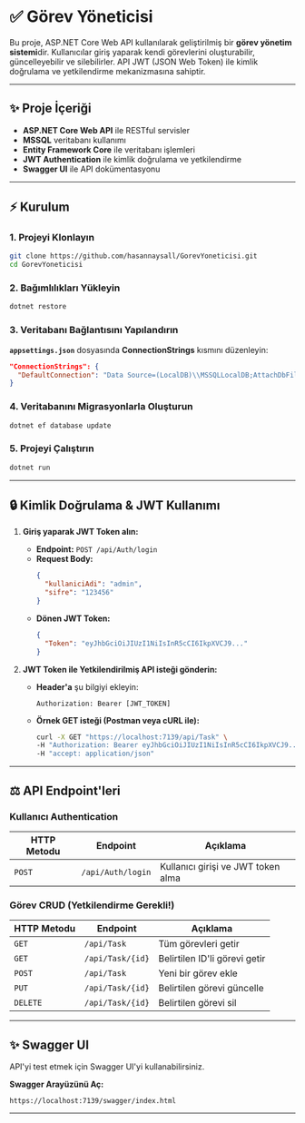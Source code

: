 # ✅ Görev Yöneticisi

Bu proje, ASP.NET Core Web API kullanılarak geliştirilmiş bir **görev yönetim sistemi**dir. Kullanıcılar giriş yaparak kendi görevlerini oluşturabilir, güncelleyebilir ve silebilirler. API JWT (JSON Web Token) ile kimlik doğrulama ve yetkilendirme mekanizmasına sahiptir.

---

## ✨ Proje İçeriği
- **ASP.NET Core Web API** ile RESTful servisler
- **MSSQL** veritabanı kullanımı
- **Entity Framework Core** ile veritabanı işlemleri
- **JWT Authentication** ile kimlik doğrulama ve yetkilendirme
- **Swagger UI** ile API dokümentasyonu

---

## ⚡ Kurulum

### 1. Projeyi Klonlayın
```bash
git clone https://github.com/hasannaysall/GorevYoneticisi.git
cd GorevYoneticisi
```

### 2. Bağımlılıkları Yükleyin
```bash
dotnet restore
```

### 3. Veritabanı Bağlantısını Yapılandırın
**`appsettings.json`** dosyasında **ConnectionStrings** kısmını düzenleyin:
```json
"ConnectionStrings": {
  "DefaultConnection": "Data Source=(LocalDB)\\MSSQLLocalDB;AttachDbFilename=C:\\Users\\hasan\\OneDrive\\Belgeler\\GorevYoneticisiDb.mdf;Integrated Security=True;Connect Timeout=30"
}
```

### 4. Veritabanını Migrasyonlarla Oluşturun
```bash
dotnet ef database update
```

### 5. Projeyi Çalıştırın
```bash
dotnet run
```

---

## 🔒 Kimlik Doğrulama & JWT Kullanımı

1. **Giriş yaparak JWT Token alın:**
   - **Endpoint:** `POST /api/Auth/login`
   - **Request Body:**
     ```json
     {
       "kullaniciAdi": "admin",
       "sifre": "123456"
     }
     ```
   - **Dönen JWT Token:**
     ```json
     {
       "Token": "eyJhbGciOiJIUzI1NiIsInR5cCI6IkpXVCJ9..."
     }
     ```

2. **JWT Token ile Yetkilendirilmiş API isteği gönderin:**
   - **Header'a** şu bilgiyi ekleyin:
     ```http
     Authorization: Bearer [JWT_TOKEN]
     ```
   - **Örnek GET isteği (Postman veya cURL ile):**
     ```bash
     curl -X GET "https://localhost:7139/api/Task" \
     -H "Authorization: Bearer eyJhbGciOiJIUzI1NiIsInR5cCI6IkpXVCJ9..." \
     -H "accept: application/json"
     ```

---

## ⚖ API Endpoint'leri

### **Kullanıcı Authentication**
| HTTP Metodu | Endpoint          | Açıklama |
|------------|-----------------|------------|
| `POST`    | `/api/Auth/login` | Kullanıcı girişi ve JWT token alma |

### **Görev CRUD** (Yetkilendirme Gerekli!)
| HTTP Metodu | Endpoint           | Açıklama |
|------------|------------------|------------|
| `GET`    | `/api/Task`       | Tüm görevleri getir |
| `GET`    | `/api/Task/{id}`  | Belirtilen ID'li görevi getir |
| `POST`   | `/api/Task`       | Yeni bir görev ekle |
| `PUT`    | `/api/Task/{id}`  | Belirtilen görevi güncelle |
| `DELETE` | `/api/Task/{id}`  | Belirtilen görevi sil |

---

## ✨ Swagger UI
API'yi test etmek için Swagger UI'yi kullanabilirsiniz.

**Swagger Arayüzünü Aç:**
```
https://localhost:7139/swagger/index.html
```

---


